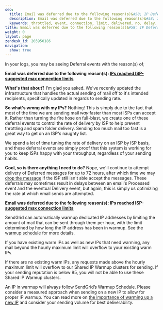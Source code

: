 ```yaml
---
seo:
  title: Email was deferred due to the following reason(s)&#58; IP Deferrals messages
  description: Email was deferred due to the following reason(s)&#58; IP Deferrals messages
  keywords: throttled, event, connection, limit, delivered, no, delay, throttle, processed, IPS, available, per-domain, connetion, IPs were throttled by recipient server, IPs reached ISP-suggested hourly limits, [IPs reached ISP-suggested max connection limits]({{root_url}}/Classroom/Troubleshooting/Delivery_Issues/email_was_deferred_due_to_the_following_reasons_ip_deferrals_messages.html), suggested, hourly, max, limits
title: Email was deferred due to the following reason(s)&#58; IP Deferrals messages
weight: 0
layout: page
zendesk_id: 203950186
navigation:
  show: true
---
```


In your logs, you may be seeing Deferral events with the reason(s) of;

**Email was deferred due to the following reason(s): [IPs reached ISP-suggested max connection limits]({{root_url}}/Classroom/Troubleshooting/Delivery_Issues/email_was_deferred_due_to_the_following_reasons_ip_deferrals_messages.html)**

**What's that about?** I'm glad you asked. We've recently updated the infrastructure that handles the actual sending of mail off to it's intended recipients, specifically updated in regards to sending rate. 

**So what's wrong with my IPs?**  Nothing! This is simply due to the fact that most of the time we are sending mail _way_ faster than most ISPs can accept it. Rather than turning the fire hose on full-blast, we create one of these deferral events to control the rate of delivery by ISP to help prevent throttling and spam folder delivery. Sending too much mail too fast is a great way to get on an ISP's naughty list.  

We spend a lot of time tuning the rate of delivery on an ISP by ISP basis, and these deferral events are simply proof that this system is working for you to keep ISPs happy with your throughput, regardless of your sending habits.

**Cool, so is there anything I need to do?**  Nope, we'll continue to attempt delivery of Deferred messages for up to 72 hours, after which time we may [drop the message]({{root_url}}/Classroom/Deliver/Undeliverable_Email/my_emails_are_being_dropped.html) if the ISP still isn't able accept the messages. These deferrals may sometimes result in delays between an email's Processed event and the eventual Delivery event, but again, this is simply us optimizing the rate at which email sends are attempted. 

 

**Email was deferred due to the following reason(s): [IPs reached ISP-suggested max connection limits]({{root_url}}/Classroom/Troubleshooting/Delivery_Issues/email_was_deferred_due_to_the_following_reasons_ip_deferrals_messages.html)** 

SendGrid can automatically warmup dedicated IP addresses by limiting the amount of mail that can be sent through them per hour, with the limit determined by how long the IP address has been in warmup. See the [warmup schedule]({{root_url}}/API_Reference/Web_API_v3/IP_Management/ip_warmup_schedule.html) for more details.

If you have existing warm IPs as well as new IPs that need warming, any mail beyond the hourly maximum limit will overflow to your existing warm IPs.

If there are no existing warm IPs, any requests made above the hourly maximum limit will overflow to our Shared IP Warmup clusters for sending. If your sending reputation is below 85, you will not be able to use these Shared IP Warmup clusters.

An IP in warmup will always follow SendGrid’s Warmup Schedule. Please consider a measured approach when sending on a new IP to allow for proper IP warmup. You can read more on [the importance of warming up a new IP]({{root_url}}/User_Guide/warming_up.html) and consider your sending volume for best deliverability.

 
